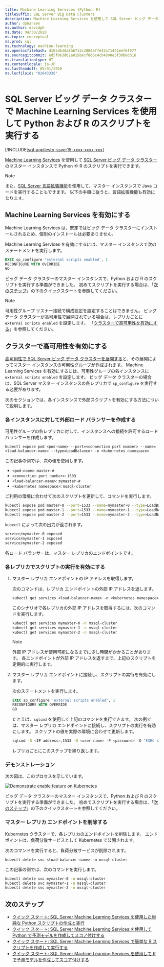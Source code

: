 ```yaml
---
title: Machine Learning Services (Python、R)
titleSuffix: SQL Server Big Data Clusters
description: Machine Learning Services を使用して SQL Server ビッグ データ クラスターのマスター インスタンスで Python や R のスクリプトを実行する方法について説明します。
author: dphansen
ms.author: davidph
ms.date: 04/30/2020
ms.topic: conceptual
ms.prod: sql
ms.technology: machine-learning
ms.openlocfilehash: d105db3da8a6732c2884af7e42a71441eef6f077
ms.sourcegitcommit: ed5f063d02a019becf866c4cb4900e5f39b8db18
ms.translationtype: HT
ms.contentlocale: ja-JP
ms.lasthandoff: 05/01/2020
ms.locfileid: "82643338"
---
```

# <a name="run-python-and-r-scripts-with-machine-learning-services-on-sql-server-big-data-clusters"></a>SQL Server ビッグ データ クラスターで Machine Learning Services を使用して Python および R のスクリプトを実行する

[!INCLUDE[tsql-appliesto-ssver15-xxxx-xxxx-xxx](../includes/tsql-appliesto-ssver15-xxxx-xxxx-xxx.md)]

[Machine Learning Services](../machine-learning/index.yml) を使用して [SQL Server ビッグ データ クラスター](big-data-cluster-overview.md)のマスター インスタンスで Python や R のスクリプトを実行できます。

> [!NOTE]
> また、[SQL Server 言語拡張機能](../language-extensions/language-extensions-overview.md)を使用して、マスター インスタンスで Java コードを実行することもできます。 以下の手順に従うと、言語拡張機能も有効になります。

## <a name="enable-machine-learning-services"></a>Machine Learning Services を有効にする

Machine Learning Services は、既定ではビッグ データ クラスターにインストールされるため、個別のインストールは必要ありません。

Machine Learning Services を有効にするには、マスター インスタンスで次のステートメントを実行します。

```sql
EXEC sp_configure 'external scripts enabled', 1
RECONFIGURE WITH OVERRIDE
GO
```

ビッグ データ クラスターのマスター インスタンスで、Python および R のスクリプトを実行する準備ができました。 初めてスクリプトを実行する場合は、「[次のステップ](#next-steps)」の下のクイックスタートを参照してください。

>[!NOTE]
>可用性グループ リスナー接続で構成設定を設定することはできません。 ビッグ データ クラスターが高可用性で展開されている場合は、レプリカごとに `external scripts enabled` を設定します。 「[クラスターで高可用性を有効にする](#enable-on-cluster-with-high-availability)」を参照してください。

## <a name="enable-on-cluster-with-high-availability"></a>クラスターで高可用性を有効にする

[高可用性で SQL Server ビッグ データ クラスターを展開する](deployment-high-availability.md)と、その展開によってマスター インスタンスの可用性グループが作成されます。 Machine Learning Services を有効にするには、可用性グループの各インスタンスに `external scripts enabled` を設定します。 ビッグ データ クラスターの場合は、SQL Server マスター インスタンスの各レプリカで `sp_configure` を実行する必要があります。

次のセクションでは、各インスタンスで外部スクリプトを有効にする方法について説明します。

### <a name="create-an-external-load-balancer-for-each-instance"></a>各インスタンスに対して外部ロード バランサーを作成する

可用性グループの各レプリカに対して、インスタンスへの接続を許可するロード バランサーを作成します。 

`kubectl expose pod <pod-name> --port=<connection port number> --name=<load-balancer-name> --type=LoadBalancer -n <kubernetes namespace>`

この記事の例では、次の値を使用します。

- `<pod-name>`: `master-#`
- `<connection port number>`: `1533`
- `<load-balancer-name>`: `mymaster-#`
- `<kubernetes namespace>`: `mssql-cluster`

ご利用の環境に合わせて次のスクリプトを更新して、コマンドを実行します。

```bash
kubectl expose pod master-0 --port=1533 --name=mymaster-0 --type=LoadBalancer -n mssql-cluster 
kubectl expose pod master-1 --port=1533 --name=mymaster-1 --type=LoadBalancer -n mssql-cluster
kubectl expose pod master-2 --port=1533 --name=mymaster-2 --type=LoadBalancer -n mssql-cluster 
```

`kubectl` によって次の出力が返されます。

```bash
service/mymaster-0 exposed
service/mymaster-1 exposed
service/mymaster-2 exposed
```

各ロード バランサーは、マスター レプリカのエンドポイントです。

### <a name="enable-script-execution-on-each-replica"></a>各レプリカでスクリプトの実行を有効にする

1. マスター レプリカ エンドポイントの IP アドレスを取得します。

   次のコマンドは、レプリカ エンドポイントの外部 IP アドレスを返します。 

   `kubectl get services <load-balancer-name> -n <kubernetes namespace>`

   このシナリオで各レプリカの外部 IP アドレスを取得するには、次のコマンドを実行します。

   ```bash
   kubectl get services mymaster-0 -n mssql-cluster
   kubectl get services mymaster-1 -n mssql-cluster
   kubectl get services mymaster-2 -n mssql-cluster
   ```

   >[!NOTE]
   > 外部 IP アドレスが使用可能になるまでに少し時間がかかることがあります。 各エンドポイントが外部 IP アドレスを返すまで、上記のスクリプトを定期的に実行します。

1. マスター レプリカ エンドポイントに接続し、スクリプトの実行を有効にします。

    次のステートメントを実行します。

    ```sql
    EXEC sp_configure 'external scripts enabled', 1
    RECONFIGURE WITH OVERRIDE
    GO
    ```

   たとえば、`sqlcmd` を使用して上記のコマンドを実行できます。 次の例では、マスター レプリカ エンドポイントに接続し、スクリプトの実行を有効にします。 スクリプトの値を実際の環境に合わせて更新します。

   ```bash
   sqlcmd -S <IP address>,1533 -U <user name> -P <password> -Q "EXEC sp_configure 'external scripts enabled', 1; RECONFIGURE WITH OVERRIDE;"
   ```

   レプリカごとにこのステップを繰り返します。

### <a name="demonstration"></a>デモンストレーション

次の図は、このプロセスを示しています。

[![](media/machine-learning-services/example-kube-enable-scripts.png "Demonstrate enable feature on Kubernetes")](media/machine-learning-services/example-kube-enable-scripts.png#lightbox)

ビッグ データ クラスターのマスター インスタンスで、Python および R のスクリプトを実行する準備ができました。 初めてスクリプトを実行する場合は、「[次のステップ](#next-steps)」の下のクイックスタートを参照してください。

### <a name="delete-the-master-replica-endpoints"></a>マスター レプリカ エンドポイントを削除する

Kubernetes クラスターで、各レプリカのエンドポイントを削除します。 エンドポイントは、負荷分散サービスとして Kubernetes で公開されます。

次のコマンドを実行すると、負荷分散サービスが削除されます。

`kubectl delete svc <load-balancer-name> -n mssql-cluster`

この記事の例では、次のコマンドを実行します。

```bash
kubectl delete svc mymaster-0 -n mssql-cluster
kubectl delete svc mymaster-1 -n mssql-cluster
kubectl delete svc mymaster-2 -n mssql-cluster
```

## <a name="next-steps"></a>次のステップ

+ [クイック スタート: SQL Server Machine Learning Services を使用した単純な Python スクリプトの作成と実行](../machine-learning/tutorials/quickstart-python-create-script.md)
+ [クイック スタート: SQL Server Machine Learning Services を使用して Python で予測モデルを作成してスコア付けする](../machine-learning/tutorials/quickstart-python-train-score-model.md)
+ [クイック スタート: SQL Server Machine Learning Services で簡単な R スクリプトを作成して実行する](../machine-learning/tutorials/quickstart-r-create-script.md)
+ [クイック スタート: SQL Server Machine Learning Services を使用して R で予測モデルを作成してスコア付けする](../machine-learning/tutorials/quickstart-r-train-score-model.md)
